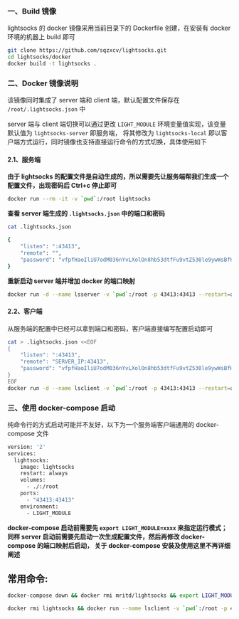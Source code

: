 ### 一、Build 镜像

lightsocks 的 docker 镜像采用当前目录下的 Dockerfile 创建，在安装有 docker 环境的机器上 build 即可

``` sh
git clone https://github.com/sqzxcv/lightsocks.git
cd lightsocks/docker
docker build -t lightsocks .
```

### 二、Docker 镜像说明

该镜像同时集成了 server 端和 client 端，默认配置文件保存在 `/root/.lightsocks.json` 中

server 端与 client 端切换可以通过更改 `LIGHT_MODULE` 环境变量值实现，该变量默认值为 `lightsocks-server` 即服务端，
将其修改为 `lightsocks-local` 即以客户端方式运行，同时镜像也支持直接运行命令的方式切换，具体使用如下

#### 2.1、服务端

**由于 lightsocks 的配置文件是自动生成的，所以需要先让服务端帮我们生成一个配置文件，出现密码后 Ctrl+c 停止即可**

``` sh
docker run --rm -it -v `pwd`:/root lightsocks
```

**查看 server 端生成的 `.lightsocks.json` 中的端口和密码**

``` sh
cat .lightsocks.json

{
    "listen": ":43413",
    "remote": "",
    "password": "vfpfHaoIliU7odM036nYvLXolOn8hb53dtfFu9vtZ530le9ywWsBfHomaLmCiyhvQRsKPVWn1A9DW/OOpGWuLAyQAwvdFmQ2tvkVik+Y8SqSLQUN2TD4E3irOTOJTqBU3OrOISRRAvVN/WBWI9F+FMKcccNjIoQY7kddEfCPppNSysdIrH9tPkJckXk4EFBz3uZEuBqjgSscRln+bEW6PzxqWIduSa2yIA7AMajnl17ymvd7Euxm0st0cLcvJy4fiDfPUwfkg7SGBtCMacml69oy4p/jm6/ESwDWgKJXfb9iNUDN5QTM4cbVGY11SrEJ+7Ow9h6eYVqZF0wp4P/IOg=="
}
```

**重新启动 server 端并增加 docker 的端口映射**

``` sh
docker run -d --name lsserver -v `pwd`:/root -p 43413:43413 --restart=always lightsocks lightsocks-server
```

#### 2.2、客户端

从服务端的配置中已经可以拿到端口和密码，客户端直接编写配置启动即可

``` sh
cat > .lightsocks.json <<EOF
{
    "listen": ":43413",
    "remote": "SERVER_IP:43413",
    "password": "vfpfHaoIliU7odM036nYvLXolOn8hb53dtfFu9vtZ530le9ywWsBfHomaLmCiyhvQRsKPVWn1A9DW/OOpGWuLAyQAwvdFmQ2tvkVik+Y8SqSLQUN2TD4E3irOTOJTqBU3OrOISRRAvVN/WBWI9F+FMKcccNjIoQY7kddEfCPppNSysdIrH9tPkJckXk4EFBz3uZEuBqjgSscRln+bEW6PzxqWIduSa2yIA7AMajnl17ymvd7Euxm0st0cLcvJy4fiDfPUwfkg7SGBtCMacml69oy4p/jm6/ESwDWgKJXfb9iNUDN5QTM4cbVGY11SrEJ+7Ow9h6eYVqZF0wp4P/IOg=="
}
EOF
docker run -d --name lsclient -v `pwd`:/root -p 43413:43413 --restart=always lightsocks lightsocks-local
```

### 三、使用 docker-compose 启动

纯命令行的方式启动可能并不友好，以下为一个服务端客户端通用的 docker-compose 文件

``` sh
version: '2' 
services:
  lightsocks:
    image: lightsocks
    restart: always
    volumes: 
      - ./:/root
    ports: 
      - "43413:43413"
    environment:
      - LIGHT_MODULE
```

**docker-compose 启动前需要先 `export LIGHT_MODULE=xxxx` 来指定运行模式；
同样 server 启动前需要先启动一次生成配置文件，然后再修改 docker-compose 的端口映射后启动，
关于 docker-compose 安装及使用这里不再详细阐述**


## 常用命令:
```sh
docker-compose down && docker rmi mritd/lightsocks && export LIGHT_MODULE="lightsocks-local" && docker-compose up --force-recreate

docker rmi lightsocks && docker run --name lsclient -v `pwd`:/root -p 443:443 --restart=always lightsocks lightsocks-local
```